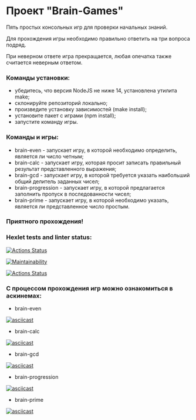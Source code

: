 # **Проект "Brain-Games"**

Пять простых консольных игр для проверки начальных знаний.

Для прохождения игры необходимо правильно ответить на три вопроса подряд.

При неверном ответе игра прекращается, любая опечатка также считается неверным ответом.


### Команды установки:
* убедитесь, что версия NodeJS не ниже 14, установлена утилита make;
* склонируйте репозиторий локально;
* произведите установку зависимостей (make install);
* установите пакет с играми (npm install);
* запустите команду игры.


### Команды и игры:
* brain-even - запускает игру, в которой необходимо определить, является ли число четным;
* brain-calc - запускает игру, которая просит записать правильный результат представленного выражения;
* brain-gcd - запускает игру, в которой требуется указать наибольший общий делитель заданных чисел;
* brain-progression - запускает игру, в которой предлагается заполнить пропуск в последованности чисел;
* brain-prime - запускает игру, в которой необходимо указать, является ли представленное число простым.


### Приятного прохождения!


### Hexlet tests and linter status:
[![Actions Status](https://github.com/DenisFrolkin/frontend-project-lvl1/workflows/hexlet-check/badge.svg)](https://github.com/DenisFrolkin/frontend-project-lvl1/actions)

[![Maintainability](https://api.codeclimate.com/v1/badges/a99a88d28ad37a79dbf6/maintainability)](https://codeclimate.com/github/DenisFrolkin/frontend-project-lvl1)

[![Actions Status](https://github.com/DenisFrolkin/frontend-project-lvl1/actions/workflows/action.yml/badge.svg)](https://github.com/DenisFrolkin/frontend-project-lvl1/actions)


### С процессом прохождения игр можно ознакомиться в аскинемах:

* brain-even

[![asciicast](https://asciinema.org/a/WIDL0AEiBpsEeBmE9saz7t8d3.svg)](https://asciinema.org/a/WIDL0AEiBpsEeBmE9saz7t8d3)

* brain-calc

[![asciicast](https://asciinema.org/a/LSg0EcPgNLIyv6C2NaAxxL1CA.svg)](https://asciinema.org/a/LSg0EcPgNLIyv6C2NaAxxL1CA)

* brain-gcd

[![asciicast](https://asciinema.org/a/vcAfVk9wo3zXVErX0K8PRGGKS.svg)](https://asciinema.org/a/vcAfVk9wo3zXVErX0K8PRGGKS)

* brain-progression

[![asciicast](https://asciinema.org/a/72wEIJ7cE6JwWuJElIkU996N4.svg)](https://asciinema.org/a/72wEIJ7cE6JwWuJElIkU996N4)

* brain-prime

[![asciicast](https://asciinema.org/a/9ZO1HXKSC99vbxEHF8mY3wXDw.svg)](https://asciinema.org/a/9ZO1HXKSC99vbxEHF8mY3wXDw)

